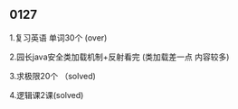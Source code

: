 ## 0127

1.复习英语 单词30个 (over)

2.园长java安全类加载机制+反射看完 (类加载差一点 内容较多)

3.求极限20个 （solved)

4.逻辑课2课(solved)